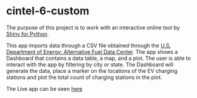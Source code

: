 # cintel-6-custom
The purpose of this project is to work with an interactive online tool by [Shiny for Python](https://shiny.posit.co/py/). 

This app imports data through a CSV file obtained through the [U.S. Department of Energy: Alternative Fuel Data Center](https://afdc.energy.gov/fuels/electricity-locations#/analyze). The app shows a Dashboard that contains a data table, a map, and a plot.  The user is able to interact with the app by filtering by city or state.  The Dashboard will generate the data, place a marker on the locations of the EV charging stations and plot the total count of charging stations in the plot.  

The Live app can be seen [here]("https://jg2012.github.io/cintel-6-custom/")


